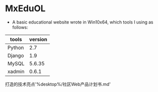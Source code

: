 # MxEduOL
* A basic educational website wrote in Win10x64, which tools I using as follows:

tools | version
----- | -----
Python |2.7
Django |1.9
MySQL |5.6.35
xadmin |0.6.1

打造的技术亮点'%desktop%/社区Web产品计划书.md'
